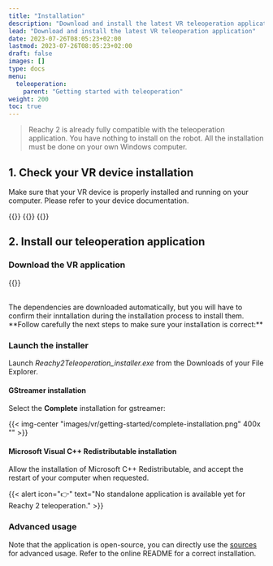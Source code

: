 ```yaml
---
title: "Installation"
description: "Download and install the latest VR teleoperation application"
lead: "Download and install the latest VR teleoperation application"
date: 2023-07-26T08:05:23+02:00
lastmod: 2023-07-26T08:05:23+02:00
draft: false
images: []
type: docs
menu:
  teleoperation:
    parent: "Getting started with teleoperation"
weight: 200
toc: true
---
```


> Reachy 2 is already fully compatible with the teleoperation application. You have nothing to install on the robot. All the installation must be done on your own Windows computer.


## 1. Check your VR device installation

Make sure that your VR device is properly installed and running on your computer.
Please refer to your device documentation.

{{<toggle-list title="Meta headsets (Quest 2, Quest 3 and Rift)" text="yeh">}}
{{<toggle-list title="HTC Vive" text="yeh">}}
{{<toggle-list title="Valve Index" text="yeh">}}

## 2. Install our teleoperation application

### Download the VR application

{{<my-button label="Download the latest VR application" link="https://github.com/pollen-robotics/Reachy2Teleoperation/releases/latest/download/Reachy2Teleoperation_installer.exe">}}

<br />
The dependencies are downloaded automatically, but you will have to confirm their inntallation during the installation process to install them. **Follow carefully the next steps to make sure your installation is correct:**  

### Launch the installer
Launch *Reachy2Teleoperation_installer.exe* from the Downloads of your File Explorer.

#### GStreamer installation
Select the **Complete** installation for gstreamer:

{{< img-center "images/vr/getting-started/complete-installation.png" 400x "" >}}


#### Microsoft Visual C++ Redistributable installation
Allow the installation of Microsoft C++ Redistributable, and accept the restart of your computer when requested.

{{< alert icon="👉" text="No standalone application is available yet for Reachy 2 teleoperation." >}}

### Advanced usage
Note that the application is open-source, you can directly use the [sources](https://github.com/pollen-robotics/Reachy2Teleoperation) for advanced usage. Refer to the online README for a correct installation.


